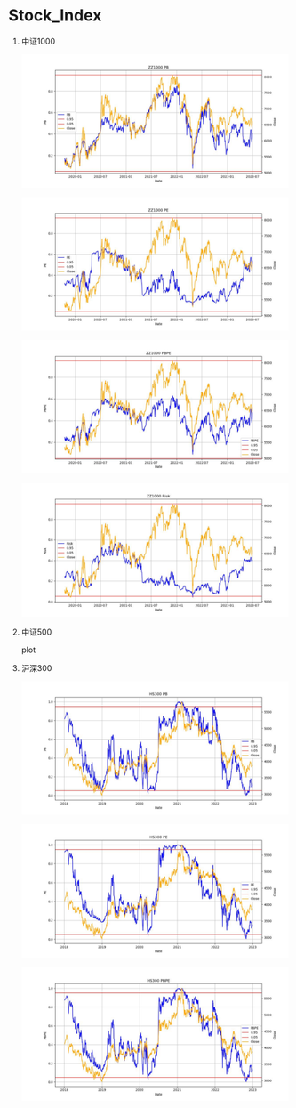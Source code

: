 # Stock_Index

1. 中证1000

   

   ![ZZ1000PB](./Plot/ZZ1000PB.jpg)

   ![ZZ1000PE](./Plot/ZZ1000PE.jpg)

   ![ZZ1000PBPE](./Plot/ZZ1000PBPE.jpg)

   ![ZZ1000risk](./Plot/ZZ1000Risk.jpg)

2. 中证500

   plot



3. 沪深300

   ![HS300PB](./Plot/HS300PB.jpg)

   ![HS300PE](./Plot/HS300PE.jpg)

   ![HS300PBPE](./Plot/HS300PBPE.jpg)
